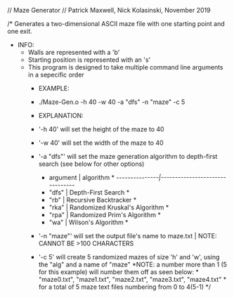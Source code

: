 // Maze Generator
// Patrick Maxwell, Nick Kolasinski, November 2019

/* Generates a two-dimensional ASCII maze file with one starting point and one exit. 
 * INFO:
	* Walls are represented with a 'b'
 	* Starting position is represented with an 's'
	* This program is designed to take multiple command line arguments in a sepecific order
		* EXAMPLE:
		* ./Maze-Gen.o -h 40 -w 40 -a "dfs" -n "maze" -c 5
		
		* EXPLANATION:
		* '-h 40' will set the height of the maze to 40
		* '-w 40' will set the width of the maze to 40
		* '-a "dfs"' will set the maze generation algorithm to depth-first search (see below for other options)
			* argument	| algorithm                      *
			*---------------|--------------------------------* 
			* "dfs"		| Depth-First Search             *
			* "rb"		| Recursive Backtracker          *
			* "rka"		| Randomized Kruskal's Algorithm *
			* "rpa"		| Randomized Prim's Algorithm    *
			* "wa"		| Wilson's Algorithm             *
		
		* '-n "maze"' will set the output file's name to maze.txt | NOTE: CANNOT BE >100 CHARACTERS
		* '-c 5' will create 5 randomized mazes of size 'h' and 'w', using the "alg" and a name of "maze"
			*NOTE: a number more than 1 (5 for this example) will number them off as seen below:
				* "maze0.txt", "maze1.txt", "maze2.txt", "maze3.txt", "maze4.txt"
				* for a total of 5 maze text files numbering from 0 to 4(5-1) */
